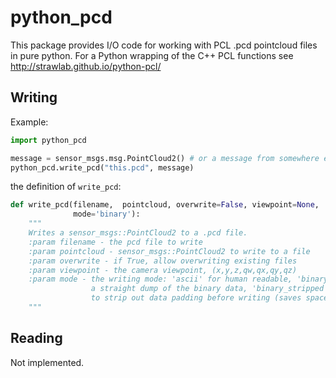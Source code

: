 # python_pcd

This package provides I/O code for working with PCL .pcd pointcloud files in 
pure python. For a Python wrapping of the C++ PCL functions see 
http://strawlab.github.io/python-pcl/

## Writing

Example:

```python
import python_pcd

message = sensor_msgs.msg.PointCloud2() # or a message from somewhere else
python_pcd.write_pcd("this.pcd", message)
```

the definition of `write_pcd`:

```python
def write_pcd(filename,  pointcloud, overwrite=False, viewpoint=None,
              mode='binary'):
    """
    Writes a sensor_msgs::PointCloud2 to a .pcd file.
    :param filename - the pcd file to write
    :param pointcloud - sensor_msgs::PointCloud2 to write to a file
    :param overwrite - if True, allow overwriting existing files
    :param viewpoint - the camera viewpoint, (x,y,z,qw,qx,qy,qz)
    :param mode - the writing mode: 'ascii' for human readable, 'binary' for
                  a straight dump of the binary data, 'binary_stripped'
                  to strip out data padding before writing (saves space but it slow)
    """

```
## Reading

Not implemented.
